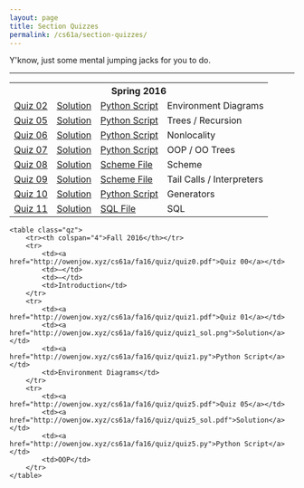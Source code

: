 ```yaml
---
layout: page
title: Section Quizzes
permalink: /cs61a/section-quizzes/
---
```


<p>
    Y'know, just some mental jumping jacks for you to do.
</p>

<hr class="overarching" />

<div>
    <table class="qz">
        <tr><th colspan="4">Spring 2016</th></tr>
        <tr>
            <td><a href="http://owenjow.xyz/cs61a/sp16/quiz/quiz2.pdf">Quiz 02</a></td>
            <td><a href="http://pythontutor.com/composingprograms.html#code=def+flip(pancake%29%3A%0A++++if+pancake+%3D%3D+'cakepan'%3A%0A++++++++return+'pancake'%0A++++elif+heat+!%3D+4%3A%0A++++++++return+'cakepan'%0A++++return+'flipped'%0A++++++++%0Adef+cook(pancake,+heat,+flip%29%3A%0A++++if+heat+//+10%3A%0A++++++++return+'burnt'%0A++++heat+%2B%3D+3%0A++++pancake+%3D+flip(pancake%29%0A++++%0A++++def+cook(pancake,+heat,+flip%29%3A%0A++++++++if+heat+%3E%3D+5%3A%0A++++++++++++return+'done'%0A++++++++heat+%2B%3D+1%0A++++++++pancake+%3D+flip(pancake%29%0A++++++++return+cook(pancake,+heat,+lambda+p%3A+flip(p%29%29%0A++++++++%0A++++return+cook(pancake,+heat,+lambda+p%3A+flip(p%29+%5C%0A++++++++++++if+heat+%25+2+%3D%3D+0+else+p%29%0A++++%0Apancake,+heat+%3D+'batter',+1%0Acook(pancake,+heat,+flip%29&mode=display&origin=composingprograms.js&cumulative=true&py=3&rawInputLstJSON=%5B%5D&curInstr=33">Solution</a></td>
            <td><a href="http://owenjow.xyz/cs61a/sp16/quiz/quiz2.py">Python Script</a></td>
            <td>Environment Diagrams</td>
        </tr>
        <tr>
            <td><a href="http://owenjow.xyz/cs61a/sp16/quiz/quiz5.pdf">Quiz 05</a></td>
            <td><a href="http://owenjow.xyz/cs61a/sp16/quiz/quiz5_sol.pdf">Solution</a></td>
            <td><a href="http://owenjow.xyz/cs61a/sp16/quiz/quiz5.py">Python Script</a></td>
            <td>Trees / Recursion</td>
        </tr>
        <tr>
            <td><a href="http://owenjow.xyz/cs61a/sp16/quiz/quiz6.pdf">Quiz 06</a></td>
            <td><a href="http://pythontutor.com/composingprograms.html#code=def+red(orange,+yellow,+green%29%3A%0A++++def+blue(%29%3A%0A++++++++if+1+%3E+2%3A%0A++++++++++++nonlocal+orange+%23+this+does+get+executed%0A++++++++else%3A%0A++++++++++++nonlocal+yellow+%23+so+does+this!%0A++++++++%0A++++++++orange,+yellow+%3D+orange+%2B+yellow+*+3,+orange+*+4%0A++++++++green+%3D+lambda+indigo%3A+int(orange+**+0.5%29%0A++++++++%0A++++++++if+yellow+%3C+orange%3A%0A++++++++++++green+%3D+lambda+violet%3A+int(orange+**+2%29%0A++++++++%0A++++++++return+green(orange%29%0A++++return+blue%0A%0Agatsby+%3D+red(3,+2,+1%29(%29&mode=display&origin=composingprograms.js&cumulative=true&py=3&rawInputLstJSON=%5B%5D&curInstr=16">Solution</a></td>
            <td><a href="http://owenjow.xyz/cs61a/sp16/quiz/quiz6.py">Python Script</a></td>
            <td>Nonlocality</td>
        </tr>
        <tr>
            <td><a href="http://owenjow.xyz/cs61a/sp16/quiz/quiz7.pdf">Quiz 07</a></td>
            <td><a href="http://owenjow.xyz/cs61a/sp16/quiz/quiz7_sol.pdf">Solution</a></td>
            <td><a href="http://owenjow.xyz/cs61a/sp16/quiz/quiz7.py">Python Script</a></td>
            <td>OOP / OO Trees</td>
        </tr>
        <tr>
            <td><a href="http://owenjow.xyz/cs61a/sp16/quiz/quiz8.pdf">Quiz 08</a></td>
            <td><a href="http://owenjow.xyz/cs61a/sp16/quiz/quiz8_sol.pdf">Solution</a></td>
            <td><a href="http://owenjow.xyz/cs61a/sp16/quiz/quiz8.scm">Scheme File</a></td>
            <td>Scheme</td>
        </tr>
        <tr>
            <td><a href="http://owenjow.xyz/cs61a/sp16/quiz/quiz9.pdf">Quiz 09</a></td>
            <td><a href="http://owenjow.xyz/cs61a/sp16/quiz/quiz9_sol.pdf">Solution</a></td>
            <td><a href="http://owenjow.xyz/cs61a/sp16/quiz/quiz9.scm">Scheme File</a></td>
            <td>Tail Calls / Interpreters</td>
        </tr>
        <tr>
            <td><a href="http://owenjow.xyz/cs61a/sp16/quiz/quiz10.pdf">Quiz 10</a></td>
            <td><a href="http://owenjow.xyz/cs61a/sp16/quiz/quiz10_sol.pdf">Solution</a></td>
            <td><a href="http://owenjow.xyz/cs61a/sp16/quiz/quiz10.py">Python Script</a></td>
            <td>Generators</td>
        </tr>
        <tr>
            <td><a href="http://owenjow.xyz/cs61a/sp16/quiz/quiz11.pdf">Quiz 11</a></td>
            <td><a href="http://owenjow.xyz/cs61a/sp16/quiz/quiz11_sol.pdf">Solution</a></td>
            <td><a href="http://owenjow.xyz/cs61a/sp16/quiz/quiz11.sql">SQL File</a></td>
            <td>SQL</td>
        </tr>
    </table>
    
    <table class="qz">
        <tr><th colspan="4">Fall 2016</th></tr>
        <tr>
            <td><a href="http://owenjow.xyz/cs61a/fa16/quiz/quiz0.pdf">Quiz 00</a></td>
            <td>–</td>
            <td>–</td>
            <td>Introduction</td>
        </tr>
        <tr>
            <td><a href="http://owenjow.xyz/cs61a/fa16/quiz/quiz1.pdf">Quiz 01</a></td>
            <td><a href="http://owenjow.xyz/cs61a/fa16/quiz/quiz1_sol.png">Solution</a></td>
            <td><a href="http://owenjow.xyz/cs61a/fa16/quiz/quiz1.py">Python Script</a></td>
            <td>Environment Diagrams</td>
        </tr>
        <tr>
            <td><a href="http://owenjow.xyz/cs61a/fa16/quiz/quiz5.pdf">Quiz 05</a></td>
            <td><a href="http://owenjow.xyz/cs61a/fa16/quiz/quiz5_sol.pdf">Solution</a></td>
            <td><a href="http://owenjow.xyz/cs61a/fa16/quiz/quiz5.py">Python Script</a></td>
            <td>OOP</td>
        </tr>
    </table>
</div>
